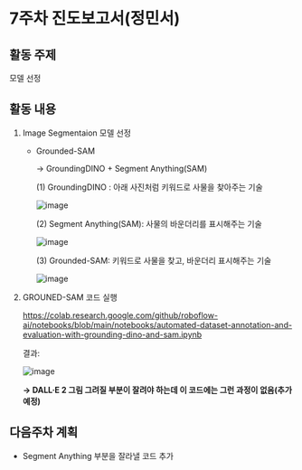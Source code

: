 # 7주차 진도보고서(정민서)
## 활동 주제
모델 선정

## 활동 내용
1. Image Segmentaion 모델 선정
   
   * Grounded-SAM
     
     -> GroundingDINO + Segment Anything(SAM)
     
     (1) GroundingDINO : 아래 사진처럼 키워드로 사물을 찾아주는 기술
     
     ![image](https://github.com/honglll111/Graduation_Project/assets/87513761/0464e304-7bb3-4e52-bc7e-7100bb559ef9)
 
     (2) Segment Anything(SAM): 사물의 바운더리를 표시해주는 기술
     
     ![image](https://github.com/honglll111/Graduation_Project/assets/87513761/781401d5-800f-4e4d-b4c3-44db496e8f2d)

     (3) Grounded-SAM: 키워드로 사물을 찾고, 바운더리 표시해주는 기술

     ![image](https://github.com/honglll111/Graduation_Project/assets/87513761/d2deb87d-5d72-4c83-9011-9e400da81579)

2. GROUNED-SAM 코드 실행
   
   https://colab.research.google.com/github/roboflow-ai/notebooks/blob/main/notebooks/automated-dataset-annotation-and-evaluation-with-grounding-dino-and-sam.ipynb

   결과:
   
   ![image](https://github.com/honglll111/Graduation_Project/assets/87513761/7a10a3ee-c3b1-4d7c-966e-8217852b8f61)

   **-> DALL·E 2 그림 그려질 부분이 잘려야 하는데 이 코드에는 그런 과정이 없음(추가 예정)**

## 다음주차 계획
- Segment Anything 부분을 잘라낼 코드 추가 

